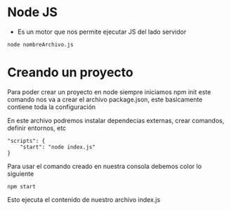 # Node JS

* Es un motor que nos permite ejecutar JS del lado servidor
```
node nombreArchivo.js
```


# Creando un proyecto
Para poder crear un proyecto en node siempre iniciamos npm init este comando nos va a crear el archivo package.json, este basicamente contiene toda la configuración

En este archivo podremos instalar dependecias externas, crear comandos, definir entornos, etc

```
"scripts": {
    "start": "node index.js"
}
```

Para usar el comando creado en nuestra consola debemos color lo siguiente
```
npm start
```
Esto ejecuta el contenido de nuestro archivo index.js